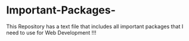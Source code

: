 # Important-Packages-
This Repository has a text file that includes all important packages that I need to use for Web Development !!! 

